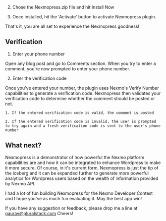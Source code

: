 
2. Chose the Nexmopress.zip file and hit Install Now

3. Once installed, hit the 'Activate' button to activate Nexmopress plugin.

That's it, you are all set to experience the Nexmopress goodness!


## Verification
1. Enter your phone number

Open any blog post and go to Comments section. When you try to enter a comment, you're now prompted to enter your phone number.

2. Enter the verification code

Once you've entered your number, the plugin uses Nexmo's Verify Number capabilities to generate a verification code. Nexmopress then validates your verification code to determine whether the comment should be posted or not.

    1. If the entered verification code is valid, the comment is posted

    2. If the entered verification code is invalid, the user is prompted to try again and a fresh verification code is sent to the user's phone number

## What next?
Nexmopress is a demonstrator of how powerful the Nexmo platform capabilities are and how it can be integrated to enhance Wordpress to make it more secure. Of course, in it's current form, Nexmopress is just the tip of the iceberg and it can be expanded further to generate more powerful analytics for Wordpress users based on the wealth of information provided by Nexmo API.

I had a lot of fun building Nexmopress for the Nexmo Developer Contest and I hope you've as much fun evaluating it. May the best app win!

If you have any suggestion or feedback, please drop me a line at gaurav@pluralstack.com Cheers!
